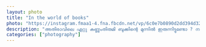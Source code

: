 ```yaml
---		
layout: photo
title: "In the world of books"
photo: "https://instagram.fmaa1-4.fna.fbcdn.net/vp/6c0e7b0890d2dd394d32f0da6f1e5512/5E503C13/t51.2885-15/sh0.08/e35/c0.135.1080.1080a/s640x640/74665215_2192586274378776_6298594425108471744_n.jpg?_nc_ht=instagram.fmaa1-4.fna.fbcdn.net&_nc_cat=100"
description: "അതിരാവിലെ ഏറ്റു കണ്ണുംതിരുമി ബുക്കിന്റെ മുന്നിൽ ഇരുന്നിട്ടുണ്ടോ ? നല്ല രസാ.😍"
categories: ["photography"]
---
```

